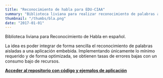```yaml
---
title: "Reconocimiento de habla para EDU-CIAA"
summary: "Biblioteca liviana para realizar reconocimiento de palabras aisladas en microcontroladores ARM Cortex M4. Desarrollado como proyecto final para Seminario de Sistemas Embebidos. Se basa en la extracción de coeficientes MFCC y el reconocimiento usando el algoritmo de Viterbi para hallar la palabra más probable dadas las observaciones. Los modelos estadísticos fueron basados en cadenas ocultas de Markov (HMM), de primer orden, con probabilidades del tipo mezcla de Gaussianas."
thumbnail: "/thumbs/bla.png"
date: "2017-01-01"
---
```


Biblioteca liviana para Reconocimiento de Habla en español.

La idea es poder integrar de forma sencilla el reconocimiento de palabras aisladas a una aplicación embebida. Implementando únicamente lo mínimo requerido y de forma optimizada, se obtienen tasas de errores bajas con un consumo bajo de recursos.

**[Acceder al repositorio con código y ejemplos de aplicación](https://github.com/gzalo/bla)**
